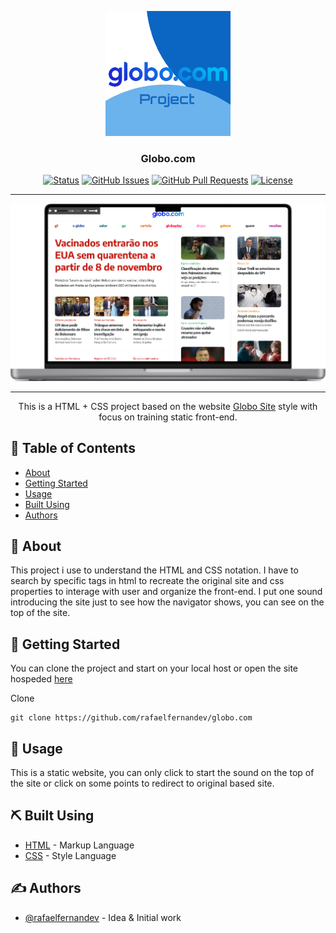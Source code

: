 <p align="center">
  <a href="https://rafaelfernandev.github.io/globo.com/">
 <img width=200px height=200px src="./redme.png" alt="Project logo"></a>
</p>

<h3 align="center">Globo.com</h3>

<div align="center">

[![Status](https://img.shields.io/badge/status-closed-red.svg)]()
[![GitHub Issues](https://img.shields.io/github/issues/rafaelfernandev/globo.com.svg)](https://github.com//rafaelfernandev/globo.com/issues)
[![GitHub Pull Requests](https://img.shields.io/github/issues-pr/kylelobo/The-Documentation-Compendium.svg)](https://github.com/rafaelfernandev/globo.com/pulls)
[![License](https://img.shields.io/badge/license-MIT-blue.svg)](/LICENSE)

</div>

---

<img src="globo-display.png">

------

<p align="center"> This is a HTML + CSS project based on the website <a href="https://www.globo.com/">Globo Site</a> style with focus on training static front-end.
</p>

## 📝 Table of Contents

- [About](#about)
- [Getting Started](#getting_started)
- [Usage](#usage)
- [Built Using](#built_using)
- [Authors](#authors)

## 🧐 About <a name = "about"></a>

This project i use to understand the HTML and CSS notation. I have to search by specific tags in html to recreate the original site and css properties to interage with user and organize the front-end. I put one sound introducing the site just to see how the navigator shows, you can see on the top of the site.

## 🏁 Getting Started <a name = "getting_started"></a>

You can clone the project and start on your local host or open the site hospeded <a href="https://rafaelfernandev.github.io/globo.com/">here</a>

Clone

 ```
 git clone https://github.com/rafaelfernandev/globo.com
 ```

## 🎈 Usage <a name="usage"></a>
This is a static website, you can only click to start the sound on the top of the site or click on some points to redirect to original based site.

## ⛏️ Built Using <a name = "built_using"></a>

- [HTML](https://developer.mozilla.org/pt-BR/docs/Web/HTML) - Markup Language
- [CSS](https://developer.mozilla.org/pt-BR/docs/Web/CSS) - Style Language

## ✍️ Authors <a name = "authors"></a>

- [@rafaelfernandev](https://github.com/rafaelfernandev) - Idea & Initial work